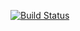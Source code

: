 [![Build Status](https://magnum.travis-ci.com/DeProdigy/FlowList.svg?token=b6bs9XsMu3rqycnpjhS5&branch=master)](https://magnum.travis-ci.com/DeProdigy/FlowList)

